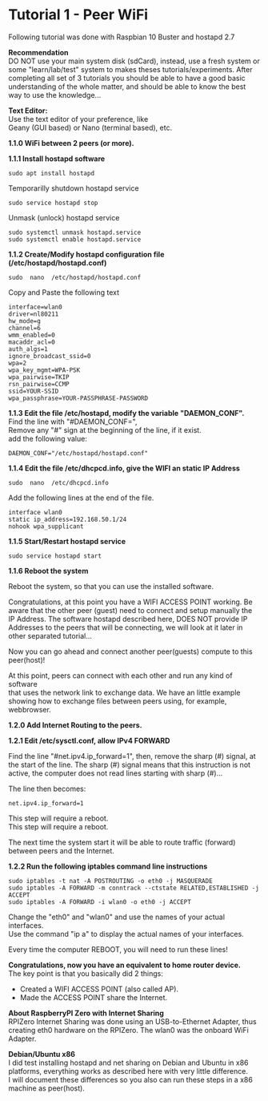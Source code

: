 
# Tutorial 1 - Peer WiFi  
  
Following tutorial was done with Raspbian 10 Buster and hostapd 2.7  
  
**Recommendation**  
DO NOT use your main system disk (sdCard), instead, use a fresh system or some "learn/lab/test" system to makes theses tutorials/experiments. After completing all set of 3 tutorials you should be able to have a good basic understanding of the whole matter, and should be able to know the best way to use the knowledge...  
  
**Text Editor:**  
Use the text editor of your preference, like  
Geany (GUI based) or Nano (terminal based), etc.  
  
  
**1.1.0 WiFi between 2 peers (or more).**  
  

**1.1.1 Install hostapd software**  
  
	sudo apt install hostapd  
  
Temporarilly shutdown hostapd service  
  
	sudo service hostapd stop  
  
Unmask (unlock) hostapd service  
  
	sudo systemctl unmask hostapd.service  
	sudo systemctl enable hostapd.service  
  
**1.1.2 Create/Modify hostapd configuration file (/etc/hostapd/hostapd.conf)**  
  
	sudo  nano  /etc/hostapd/hostapd.conf  
  
Copy and Paste the following text  
```  
interface=wlan0  
driver=nl80211  
hw_mode=g  
channel=6  
wmm_enabled=0  
macaddr_acl=0  
auth_algs=1  
ignore_broadcast_ssid=0  
wpa=2  
wpa_key_mgmt=WPA-PSK  
wpa_pairwise=TKIP  
rsn_pairwise=CCMP  
ssid=YOUR-SSID  
wpa_passphrase=YOUR-PASSPHRASE-PASSWORD  
```
  
  

**1.1.3 Edit the file /etc/hostapd, modify the variable "DAEMON_CONF".**  
Find the line with "#DAEMON_CONF=",   
Remove any "#" sign at the beginning of the line, if it exist.  
add the following value:  
  
	DAEMON_CONF="/etc/hostapd/hostapd.conf"  
  
  
**1.1.4 Edit the file /etc/dhcpcd.info, give the WIFI an static IP Address**  
  
	sudo  nano  /etc/dhcpcd.info  
  
Add the following lines at the end of the file.  
  
```
interface wlan0  
static ip_address=192.168.50.1/24  
nohook wpa_supplicant  
```

  
**1.1.5 Start/Restart hostapd service**  
  
	sudo service hostapd start  
  
  
**1.1.6 Reboot the system**  
  
Reboot the system, so that you can use the installed software.   
  
  
  
Congratulations, at this point you have a WIFI ACCESS POINT working. Be aware that the other peer (guest) need to connect and setup manually the IP Address. The software hostapd described here, DOES NOT provide IP Addresses to the peers that will be connecting, we will look at it later in other separated tutorial...  
  
Now you can go ahead and connect another peer(guests) compute to this peer(host)!  
  
At this point, peers can connect with each other and run any kind of software  
that uses the network link to exchange data. We have an little example  
showing how to exchange files between peers using, for example, webbrowser.  
  
  
  
  

**1.2.0 Add Internet Routing to the peers.**  
  
  
**1.2.1 Edit /etc/sysctl.conf, allow IPv4 FORWARD**  
  
Find the line "#net.ipv4.ip_forward=1", then, remove the sharp (#) signal, at the start of the line. The sharp (#) signal means that this instruction is not active, the computer does not read lines starting with sharp (#)...  
  
The line then becomes:  
  
	net.ipv4.ip_forward=1  
  
This step will require a reboot.  
This step will require a reboot.  

The next time the system start it will be able to route traffic (forward) between peers and the Internet.  
  
  

**1.2.2 Run the following iptables command line instructions**  
  
	sudo iptables -t nat -A POSTROUTING -o eth0 -j MASQUERADE  
	sudo iptables -A FORWARD -m conntrack --ctstate RELATED,ESTABLISHED -j ACCEPT  
	sudo iptables -A FORWARD -i wlan0 -o eth0 -j ACCEPT  
	  
Change the "eth0" and "wlan0" and use the names of your actual interfaces.  
Use the command "ip a" to display the actual names of your interfaces.  
  
Every time the computer REBOOT, you will need to run these lines!  
  
  
**Congratulations, now you have an equivalent to home router device.**  
The key point is that you basically did 2 things:  
- Created a WIFI ACCESS POINT (also called AP).  
- Made the ACCESS POINT share the Internet.  
  
**About RaspberryPI Zero with Internet Sharing**  
RPIZero Internet Sharing was done using an USB-to-Ethernet Adapter, thus creating eth0 hardware on the RPIZero. The wlan0 was the onboard WiFi Adapter.  
  
  
**Debian/Ubuntu x86**  
I did test installing hostapd and net sharing on Debian and Ubuntu in x86 platforms, everything works as described here with very little difference.  
I will document these differences so you also can run these steps in a x86 machine as peer(host).  
